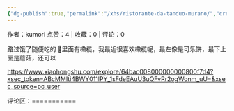 ```yaml
---
{"dg-publish":true,"permalink":"/xhs/ristorante-da-tanduo-murano/","created":"2025-03-17T22:04:07.526+08:00","updated":"2025-03-17T22:04:07.527+08:00"}
---
```


作者：kumori
点赞：4   |   收藏：0   |   评论：0

路过饿了随便吃的
🍡里面有橄榄，我最近很喜欢橄榄呢，最左像是可乐饼，最下上面是蘑菇，还可以

https://www.xiaohongshu.com/explore/64bac008000000000800f7d4?xsec_token=ABcMMIti4BWY011lPY_1sFdeEAuU3uQFvRr2ogWonm_uU=&xsec_source=pc_user

评论区：===========

